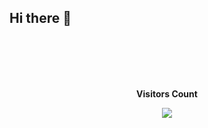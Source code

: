 ## Hi there 👋





<div align="center">
  
<br>
<br>
<br>
<br>

<p align="centre"><b>Visitors Count</b></p> 
  
<p align="center"><img align="center" src="https://visit-counter.vercel.app/counter.png?page=https%3A%2F%2Fgithub.com%2FBiaSabka&s=40&c=34115f&bg=00000000&no=4&ff=linebeam&tb=Visitors%3A+&ta=" /></p> 
<br>
</div>

